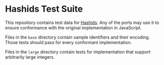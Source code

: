 Hashids Test Suite
==================

This repository contains test data for [Hashids][1]. Any of the ports may use it to ensure
conformance with the original implementation in JavaScript.

Files in the `base` directory contain sample identifiers and their encoding. Those tests should pass
for every conformant implementation.

Files in the `large` directory contain tests for implementation that support arbitrarily large
integers.

  [1]: http://www.hashids.org/
